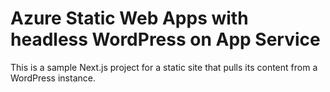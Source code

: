 # Azure Static Web Apps with headless WordPress on App Service

This is a sample Next.js project for a static site that pulls its content from a WordPress instance. 
